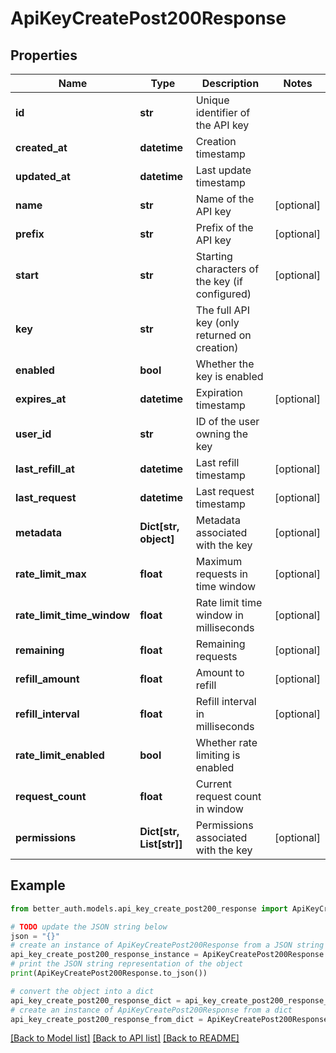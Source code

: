 # ApiKeyCreatePost200Response


## Properties

Name | Type | Description | Notes
------------ | ------------- | ------------- | -------------
**id** | **str** | Unique identifier of the API key | 
**created_at** | **datetime** | Creation timestamp | 
**updated_at** | **datetime** | Last update timestamp | 
**name** | **str** | Name of the API key | [optional] 
**prefix** | **str** | Prefix of the API key | [optional] 
**start** | **str** | Starting characters of the key (if configured) | [optional] 
**key** | **str** | The full API key (only returned on creation) | 
**enabled** | **bool** | Whether the key is enabled | 
**expires_at** | **datetime** | Expiration timestamp | [optional] 
**user_id** | **str** | ID of the user owning the key | 
**last_refill_at** | **datetime** | Last refill timestamp | [optional] 
**last_request** | **datetime** | Last request timestamp | [optional] 
**metadata** | **Dict[str, object]** | Metadata associated with the key | [optional] 
**rate_limit_max** | **float** | Maximum requests in time window | [optional] 
**rate_limit_time_window** | **float** | Rate limit time window in milliseconds | [optional] 
**remaining** | **float** | Remaining requests | [optional] 
**refill_amount** | **float** | Amount to refill | [optional] 
**refill_interval** | **float** | Refill interval in milliseconds | [optional] 
**rate_limit_enabled** | **bool** | Whether rate limiting is enabled | 
**request_count** | **float** | Current request count in window | 
**permissions** | **Dict[str, List[str]]** | Permissions associated with the key | [optional] 

## Example

```python
from better_auth.models.api_key_create_post200_response import ApiKeyCreatePost200Response

# TODO update the JSON string below
json = "{}"
# create an instance of ApiKeyCreatePost200Response from a JSON string
api_key_create_post200_response_instance = ApiKeyCreatePost200Response.from_json(json)
# print the JSON string representation of the object
print(ApiKeyCreatePost200Response.to_json())

# convert the object into a dict
api_key_create_post200_response_dict = api_key_create_post200_response_instance.to_dict()
# create an instance of ApiKeyCreatePost200Response from a dict
api_key_create_post200_response_from_dict = ApiKeyCreatePost200Response.from_dict(api_key_create_post200_response_dict)
```
[[Back to Model list]](../README.md#documentation-for-models) [[Back to API list]](../README.md#documentation-for-api-endpoints) [[Back to README]](../README.md)


